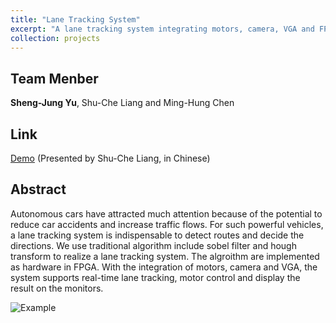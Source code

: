```yaml
---
title: "Lane Tracking System"
excerpt: "A lane tracking system integrating motors, camera, VGA and FPGA.<br/><img src='/images/FPGA.png'>"
collection: projects
---
```

## Team Menber
**Sheng-Jung Yu**, Shu-Che Liang and Ming-Hung Chen

## Link
[Demo](https://www.youtube.com/watch?v=RRaOAjnA3Po) (Presented by Shu-Che Liang, in Chinese)

## Abstract

Autonomous cars have attracted much attention because of the potential to reduce car accidents and increase traffic flows.
For such powerful vehicles, a lane tracking system is indispensable to detect routes and decide the directions.
We use traditional algorithm include sobel filter and hough transform to realize a lane tracking system.
The algroithm are implemented as hardware in FPGA.
With the integration of motors, camera and VGA, the system supports real-time lane tracking, motor control and display the result on the monitors.

![Example](https://YuTaiwan.github.io/images/FPGA.png)